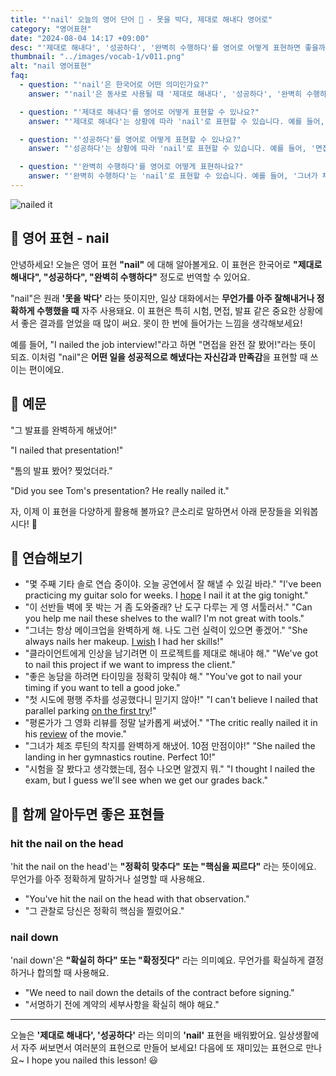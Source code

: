 ```yaml
---
title: "'nail' 오늘의 영어 단어 🔨 - 못을 박다, 제대로 해내다 영어로"
category: "영어표현"
date: "2024-08-04 14:17 +09:00"
desc: "'제대로 해내다', '성공하다', '완벽히 수행하다'를 영어로 어떻게 표현하면 좋을까요? '면접을 완전 잘 봤어!', '이 프로젝트를 제대로 해내야 해' 등을 영어로 표현하는 법을 배워봅시다. 다양한 예문을 통해서 연습하고 본인의 표현으로 만들어 보세요."
thumbnail: "../images/vocab-1/v011.png"
alt: "nail 영어표현"
faq:
  - question: "'nail'은 한국어로 어떤 의미인가요?"
    answer: "'nail'은 동사로 사용될 때 '제대로 해내다', '성공하다', '완벽히 수행하다'라는 의미를 가집니다. 중요한 상황에서 좋은 결과를 얻었을 때 주로 사용됩니다."

  - question: "'제대로 해내다'를 영어로 어떻게 표현할 수 있나요?"
    answer: "'제대로 해내다'는 상황에 따라 'nail'로 표현할 수 있습니다. 예를 들어, '그 발표를 완벽하게 해냈어!'는 'I nailed that presentation!'로 말할 수 있습니다."

  - question: "'성공하다'를 영어로 어떻게 표현할 수 있나요?"
    answer: "'성공하다'는 상황에 따라 'nail'로 표현할 수 있습니다. 예를 들어, '면접을 완전 잘 봤어!'는 'I totally nailed that job interview!'로 말할 수 있습니다."

  - question: "'완벽히 수행하다'를 영어로 어떻게 표현하나요?"
    answer: "'완벽히 수행하다'는 'nail'로 표현할 수 있습니다. 예를 들어, '그녀가 체조 루틴의 착지를 완벽하게 해냈어'는 'She nailed the landing in her gymnastics routine'으로 표현할 수 있습니다."
---
```


![nailed it](../images/vocab-1/v011-1.png)

## 🌟 영어 표현 - nail

안녕하세요! 오늘은 영어 표현 **"nail"** 에 대해 알아볼게요. 이 표현은 한국어로 **"제대로 해내다", "성공하다", "완벽히 수행하다"** 정도로 번역할 수 있어요.

"nail"은 원래 **'못을 박다'** 라는 뜻이지만, 일상 대화에서는 **무언가를 아주 잘해내거나 정확하게 수행했을 때** 자주 사용돼요. 이 표현은 특히 시험, 면접, 발표 같은 중요한 상황에서 좋은 결과를 얻었을 때 많이 써요. 못이 한 번에 들어가는 느낌을 생각해보세요!

예를 들어, "I nailed the job interview!"라고 하면 "면접을 완전 잘 봤어!"라는 뜻이 되죠. 이처럼 "nail"은 **어떤 일을 성공적으로 해냈다는 자신감과 만족감**을 표현할 때 쓰이는 편이에요.

## 📖 예문

"그 발표를 완벽하게 해냈어!"

"I nailed that presentation!"

"톰의 발표 봤어? 찢었더라."

"Did you see Tom's presentation? He really nailed it."

자, 이제 이 표현을 다양하게 활용해 볼까요? 큰소리로 말하면서 아래 문장들을 외워봅시다! 🚀

## 💬 연습해보기

<ul data-interactive-list>
  <li data-interactive-item>
    <span data-toggler>"몇 주째 기타 솔로 연습 중이야. 오늘 공연에서 잘 해낼 수 있길 바라."</span>
    <span data-answer>"I've been practicing my guitar solo for weeks. I <a href="/blog/성공하면-좋겠어-영어표현/">hope</a> I nail it at the gig tonight."</span>
  </li>
  <li data-interactive-item>
    <span data-toggler>"이 선반들 벽에 못 박는 거 좀 도와줄래? 난 도구 다루는 게 영 서툴러서."</span>
    <span data-answer>"Can you help me nail these shelves to the wall? I'm not great with tools."</span>
  </li>
  <li data-interactive-item>
    <span data-toggler>"그녀는 항상 메이크업을 완벽하게 해. 나도 그런 실력이 있으면 좋겠어."</span>
    <span data-answer>"She always nails her makeup. <a href="/blog/in-english/118.i-wish/">I wish</a> I had her skills!"</span>
  </li>
  <li data-interactive-item>
    <span data-toggler>"클라이언트에게 인상을 남기려면 이 프로젝트를 제대로 해내야 해."</span>
    <span data-answer>"We've got to nail this project if we want to impress the client."</span>
  </li>
  <li data-interactive-item>
    <span data-toggler>"좋은 농담을 하려면 타이밍을 정확히 맞춰야 해."</span>
    <span data-answer>"You've got to nail your timing if you want to tell a good joke."</span>
  </li>
  <li data-interactive-item>
    <span data-toggler>"첫 시도에 평행 주차를 성공했다니 믿기지 않아!"</span>
    <span data-answer>"I can't believe I nailed that parallel parking  <a href="/blog/in-english/086.on-the-first-try/">on the first try</a>!"</span>
  </li>
  <li data-interactive-item>
    <span data-toggler>"평론가가 그 영화 리뷰를 정말 날카롭게 써냈어."</span>
    <span data-answer>"The critic really nailed it in his <a href="/blog/in-english/251.review/">review</a> of the movie."</span>
  </li>
  <li data-interactive-item>
    <span data-toggler>"그녀가 체조 루틴의 착지를 완벽하게 해냈어. 10점 만점이야!"</span>
    <span data-answer>"She nailed the landing in her gymnastics routine. Perfect 10!"</span>
  </li>
  <li data-interactive-item>
    <span data-toggler>"시험을 잘 봤다고 생각했는데, 점수 나오면 알겠지 뭐."</span>
    <span data-answer>"I thought I nailed the exam, but I guess we'll see when we get our grades back."</span>
  </li>
</ul>

## 🤝 함께 알아두면 좋은 표현들

### hit the nail on the head

'hit the nail on the head'는 **"정확히 맞추다" 또는 "핵심을 찌르다"** 라는 뜻이에요. 무언가를 아주 정확하게 말하거나 설명할 때 사용해요.

- "You've hit the nail on the head with that observation."
- "그 관찰로 당신은 정확히 핵심을 찔렀어요."

### nail down

'nail down'은 **"확실히 하다" 또는 "확정짓다"** 라는 의미예요. 무언가를 확실하게 결정하거나 합의할 때 사용해요.

- "We need to nail down the details of the contract before signing."
- "서명하기 전에 계약의 세부사항을 확실히 해야 해요."

---

오늘은 **'제대로 해내다', '성공하다'** 라는 의미의 **'nail'** 표현을 배워봤어요. 일상생활에서 자주 써보면서 여러분의 표현으로 만들어 보세요! 다음에 또 재미있는 표현으로 만나요~ I hope you nailed this lesson! 😃
